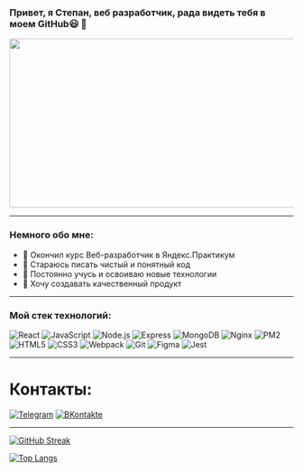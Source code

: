 ### Привет, я Степан, веб разработчик, рада видеть тебя в моем GitHub😃 👋
<div align="center">
  <img src="https://media.giphy.com/media/dWesBcTLavkZuG35MI/giphy.gif" width="600" height="300"/>
</div>

---

### Немного обо мне:
- 🔭 Окончил курс Веб-разработчик в Яндекс.Практикум
- 🌱 Стараюсь писать чистый и понятный код
- 👯 Постоянно учусь и освоиваю новые технологии
- 🤔 Хочу создавать качественный продукт

---
### Мой стек технологий:
![React](https://img.shields.io/badge/-React-090909?style=for-the-badge&logo=React)
![JavaScript](https://img.shields.io/badge/-JavaScript-090909?style=for-the-badge&logo=JavaScript)
![Node.js](https://img.shields.io/badge/-Node.js-090909?style=for-the-badge&logo=Node.js)
![Express](https://img.shields.io/badge/-Express-090909?style=for-the-badge&logo=Express)
![MongoDB](https://img.shields.io/badge/-MongoDB-090909?style=for-the-badge&logo=MongoDB)
![Nginx](https://img.shields.io/badge/-Nginx-090909?style=for-the-badge&logo=Nginx)
![PM2](https://img.shields.io/badge/-PM2-090909?style=for-the-badge&logo=PM2)
![HTML5](https://img.shields.io/badge/-HTML5-090909?style=for-the-badge&logo=HTML5)
![CSS3](https://img.shields.io/badge/-CSS3-090909?style=for-the-badge&logo=CSS3)
![Webpack](https://img.shields.io/badge/-Webpack-090909?style=for-the-badge&logo=Webpack)
![Git](https://img.shields.io/badge/-Git-090909?style=for-the-badge&logo=Git)
![Figma](https://img.shields.io/badge/-Figma-090909?style=for-the-badge&logo=Figma)
![Jest](https://img.shields.io/badge/-Jest-090909?style=for-the-badge&logo=Jest)



---

# Контакты:
[![Telegram](https://img.shields.io/badge/-Telegram-090909?style=for-the-badge&logo=Telegram)](https://t.me/StepanMaksimov33)
[![ВKontakte](https://img.shields.io/badge/-Вконтакте-090909?style=for-the-badge&logo=VK)](https://vk.com/daddyneydy)

---
[![GitHub Streak](https://streak-stats.demolab.com/?user=neydyxd&theme=dark)](https://git.io/streak-stats)

[![Top Langs](https://github-readme-stats.vercel.app/api/top-langs/?username=neydyxd&layout=compact)](https://github.com/anuraghazra/github-readme-stats)

